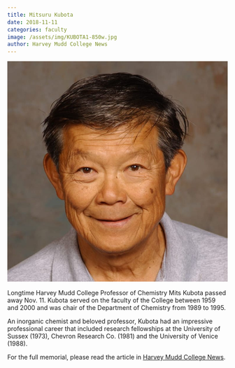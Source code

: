 ```yaml
---
title: Mitsuru Kubota
date: 2018-11-11
categories: faculty
image: /assets/img/KUBOTA1-850w.jpg
author: Harvey Mudd College News
---
```

![Mitsuru Kubota](/assets/img/KUBOTA1-850w.jpg)

Longtime Harvey Mudd College Professor of Chemistry Mits Kubota passed away Nov. 11. Kubota served on the faculty of the College between 1959 and 2000 and was chair of the Department of Chemistry from 1989 to 1995.

An inorganic chemist and beloved professor, Kubota had an impressive professional career that included research fellowships at the University of Sussex (1973), Chevron Research Co. (1981) and the University of Venice (1988).

For the full memorial, please read the article in [Harvey Mudd College News](https://www.hmc.edu/about-hmc/2018/11/30/in-memoriam-chemistry-professor-mitsuru-kubota/).
